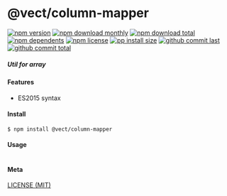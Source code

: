 # @vect/column-mapper

[![npm version][badge-npm-version]][url-npm]
[![npm download monthly][badge-npm-download-monthly]][url-npm]
[![npm download total][badge-npm-download-total]][url-npm]
[![npm dependents][badge-npm-dependents]][url-github]
[![npm license][badge-npm-license]][url-npm]
[![pp install size][badge-pp-install-size]][url-pp]
[![github commit last][badge-github-last-commit]][url-github]
[![github commit total][badge-github-commit-count]][url-github]

[//]: <> (Shields)
[badge-npm-version]: https://flat.badgen.net/npm/v/@vect/column-mapper
[badge-npm-download-monthly]: https://flat.badgen.net/npm/dm/@vect/column-mapper
[badge-npm-download-total]:https://flat.badgen.net/npm/dt/@vect/column-mapper
[badge-npm-dependents]: https://flat.badgen.net/npm/dependents/@vect/column-mapper
[badge-npm-license]: https://flat.badgen.net/npm/license/@vect/column-mapper
[badge-pp-install-size]: https://flat.badgen.net/packagephobia/install/@vect/column-mapper
[badge-github-last-commit]: https://flat.badgen.net/github/last-commit/hoyeungw/vect
[badge-github-commit-count]: https://flat.badgen.net/github/commits/hoyeungw/vect

[//]: <> (Link)
[url-npm]: https://npmjs.org/package/@vect/column-mapper
[url-pp]: https://packagephobia.now.sh/result?p=@vect/column-mapper
[url-github]: https://github.com/hoyeungw/vect

##### Util for array

#### Features

- ES2015 syntax

#### Install
```console
$ npm install @vect/column-mapper
```

#### Usage
```js
```

#### Meta
[LICENSE (MIT)](LICENSE)
